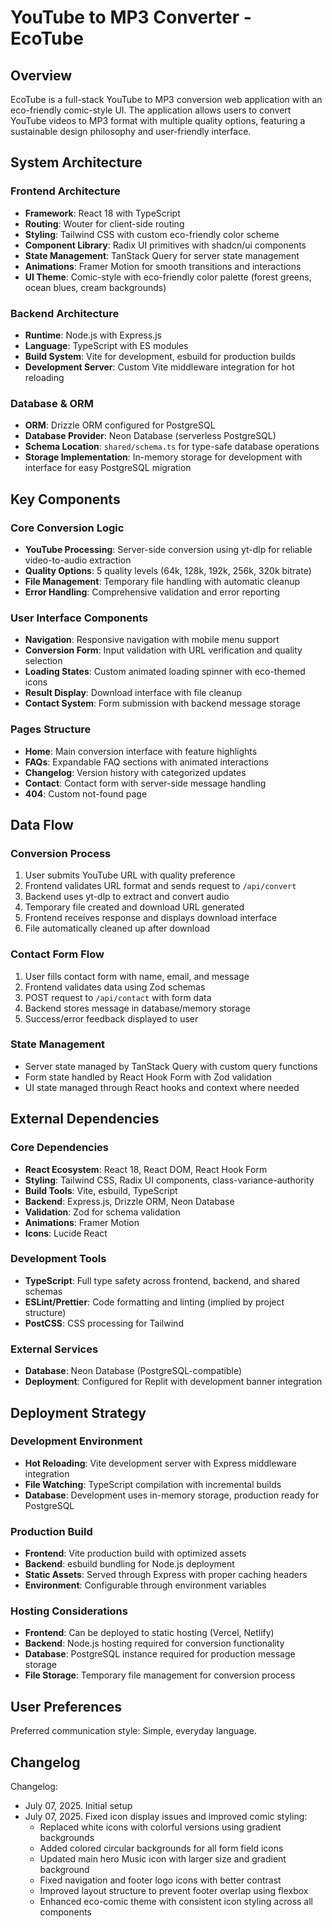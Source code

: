 # YouTube to MP3 Converter - EcoTube

## Overview

EcoTube is a full-stack YouTube to MP3 conversion web application with an eco-friendly comic-style UI. The application allows users to convert YouTube videos to MP3 format with multiple quality options, featuring a sustainable design philosophy and user-friendly interface.

## System Architecture

### Frontend Architecture
- **Framework**: React 18 with TypeScript
- **Routing**: Wouter for client-side routing
- **Styling**: Tailwind CSS with custom eco-friendly color scheme
- **Component Library**: Radix UI primitives with shadcn/ui components
- **State Management**: TanStack Query for server state management
- **Animations**: Framer Motion for smooth transitions and interactions
- **UI Theme**: Comic-style with eco-friendly color palette (forest greens, ocean blues, cream backgrounds)

### Backend Architecture
- **Runtime**: Node.js with Express.js
- **Language**: TypeScript with ES modules
- **Build System**: Vite for development, esbuild for production builds
- **Development Server**: Custom Vite middleware integration for hot reloading

### Database & ORM
- **ORM**: Drizzle ORM configured for PostgreSQL
- **Database Provider**: Neon Database (serverless PostgreSQL)
- **Schema Location**: `shared/schema.ts` for type-safe database operations
- **Storage Implementation**: In-memory storage for development with interface for easy PostgreSQL migration

## Key Components

### Core Conversion Logic
- **YouTube Processing**: Server-side conversion using yt-dlp for reliable video-to-audio extraction
- **Quality Options**: 5 quality levels (64k, 128k, 192k, 256k, 320k bitrate)
- **File Management**: Temporary file handling with automatic cleanup
- **Error Handling**: Comprehensive validation and error reporting

### User Interface Components
- **Navigation**: Responsive navigation with mobile menu support
- **Conversion Form**: Input validation with URL verification and quality selection
- **Loading States**: Custom animated loading spinner with eco-themed icons
- **Result Display**: Download interface with file cleanup
- **Contact System**: Form submission with backend message storage

### Pages Structure
- **Home**: Main conversion interface with feature highlights
- **FAQs**: Expandable FAQ sections with animated interactions
- **Changelog**: Version history with categorized updates
- **Contact**: Contact form with server-side message handling
- **404**: Custom not-found page

## Data Flow

### Conversion Process
1. User submits YouTube URL with quality preference
2. Frontend validates URL format and sends request to `/api/convert`
3. Backend uses yt-dlp to extract and convert audio
4. Temporary file created and download URL generated
5. Frontend receives response and displays download interface
6. File automatically cleaned up after download

### Contact Form Flow
1. User fills contact form with name, email, and message
2. Frontend validates data using Zod schemas
3. POST request to `/api/contact` with form data
4. Backend stores message in database/memory storage
5. Success/error feedback displayed to user

### State Management
- Server state managed by TanStack Query with custom query functions
- Form state handled by React Hook Form with Zod validation
- UI state managed through React hooks and context where needed

## External Dependencies

### Core Dependencies
- **React Ecosystem**: React 18, React DOM, React Hook Form
- **Styling**: Tailwind CSS, Radix UI components, class-variance-authority
- **Build Tools**: Vite, esbuild, TypeScript
- **Backend**: Express.js, Drizzle ORM, Neon Database
- **Validation**: Zod for schema validation
- **Animations**: Framer Motion
- **Icons**: Lucide React

### Development Tools
- **TypeScript**: Full type safety across frontend, backend, and shared schemas
- **ESLint/Prettier**: Code formatting and linting (implied by project structure)
- **PostCSS**: CSS processing for Tailwind

### External Services
- **Database**: Neon Database (PostgreSQL-compatible)
- **Deployment**: Configured for Replit with development banner integration

## Deployment Strategy

### Development Environment
- **Hot Reloading**: Vite development server with Express middleware integration
- **File Watching**: TypeScript compilation with incremental builds
- **Database**: Development uses in-memory storage, production ready for PostgreSQL

### Production Build
- **Frontend**: Vite production build with optimized assets
- **Backend**: esbuild bundling for Node.js deployment
- **Static Assets**: Served through Express with proper caching headers
- **Environment**: Configurable through environment variables

### Hosting Considerations
- **Frontend**: Can be deployed to static hosting (Vercel, Netlify)
- **Backend**: Node.js hosting required for conversion functionality
- **Database**: PostgreSQL instance required for production message storage
- **File Storage**: Temporary file management for conversion process

## User Preferences

Preferred communication style: Simple, everyday language.

## Changelog

Changelog:
- July 07, 2025. Initial setup
- July 07, 2025. Fixed icon display issues and improved comic styling:
  * Replaced white icons with colorful versions using gradient backgrounds
  * Added colored circular backgrounds for all form field icons
  * Updated main hero Music icon with larger size and gradient background
  * Fixed navigation and footer logo icons with better contrast
  * Improved layout structure to prevent footer overlap using flexbox
  * Enhanced eco-comic theme with consistent icon styling across all components